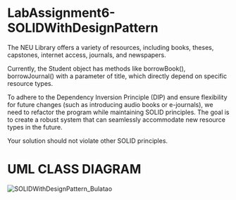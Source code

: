 # LabAssignment6-SOLIDWithDesignPattern
The NEU Library offers a variety of resources, including books, theses, capstones, internet access, journals, and newspapers.

Currently, the Student object has methods like borrowBook(), borrowJournal() with a parameter of title, which directly depend on specific resource types.

To adhere to the Dependency Inversion Principle (DIP) and ensure flexibility for future changes (such as introducing audio books or e-journals), we need to refactor the program while maintaining SOLID principles. The goal is to create a robust system that can seamlessly accommodate new resource types in the future.

Your solution should not violate other SOLID principles.


# UML CLASS DIAGRAM
![SOLIDWithDesignPattern_Bulatao](https://github.com/user-attachments/assets/046b0961-ca24-41e1-b7cb-f00aa0d5ef9e)
